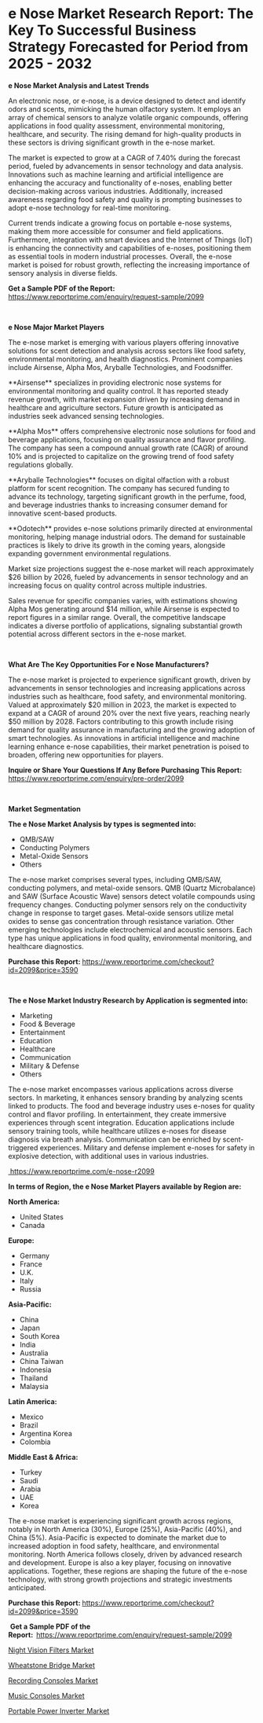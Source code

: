 <p><h1>e Nose Market Research Report: The Key To Successful Business Strategy Forecasted for Period from 2025 - 2032</h1></p><p><strong>e Nose Market Analysis and Latest Trends</strong></p>
<p><p>An electronic nose, or e-nose, is a device designed to detect and identify odors and scents, mimicking the human olfactory system. It employs an array of chemical sensors to analyze volatile organic compounds, offering applications in food quality assessment, environmental monitoring, healthcare, and security. The rising demand for high-quality products in these sectors is driving significant growth in the e-nose market.</p><p>The market is expected to grow at a CAGR of 7.40% during the forecast period, fueled by advancements in sensor technology and data analysis. Innovations such as machine learning and artificial intelligence are enhancing the accuracy and functionality of e-noses, enabling better decision-making across various industries. Additionally, increased awareness regarding food safety and quality is prompting businesses to adopt e-nose technology for real-time monitoring.</p><p>Current trends indicate a growing focus on portable e-nose systems, making them more accessible for consumer and field applications. Furthermore, integration with smart devices and the Internet of Things (IoT) is enhancing the connectivity and capabilities of e-noses, positioning them as essential tools in modern industrial processes. Overall, the e-nose market is poised for robust growth, reflecting the increasing importance of sensory analysis in diverse fields.</p></p>
<p><strong>Get a Sample PDF of the Report:&nbsp;</strong> <a href="https://www.reportprime.com/enquiry/request-sample/2099?utm_campaign=113&utm_medium=2&utm_source=Github&utm_content=ia&utm_term=18032025&utm_id=e-nose">https://www.reportprime.com/enquiry/request-sample/2099</a></p>
<p>&nbsp;</p>
<p><strong>e Nose Major Market Players</strong></p>
<p><p>The e-nose market is emerging with various players offering innovative solutions for scent detection and analysis across sectors like food safety, environmental monitoring, and health diagnostics. Prominent companies include Airsense, Alpha Mos, Aryballe Technologies, and Foodsniffer.</p><p>**Airsense** specializes in providing electronic nose systems for environmental monitoring and quality control. It has reported steady revenue growth, with market expansion driven by increasing demand in healthcare and agriculture sectors. Future growth is anticipated as industries seek advanced sensing technologies.</p><p>**Alpha Mos** offers comprehensive electronic nose solutions for food and beverage applications, focusing on quality assurance and flavor profiling. The company has seen a compound annual growth rate (CAGR) of around 10% and is projected to capitalize on the growing trend of food safety regulations globally.</p><p>**Aryballe Technologies** focuses on digital olfaction with a robust platform for scent recognition. The company has secured funding to advance its technology, targeting significant growth in the perfume, food, and beverage industries thanks to increasing consumer demand for innovative scent-based products.</p><p>**Odotech** provides e-nose solutions primarily directed at environmental monitoring, helping manage industrial odors. The demand for sustainable practices is likely to drive its growth in the coming years, alongside expanding government environmental regulations.</p><p>Market size projections suggest the e-nose market will reach approximately $26 billion by 2026, fueled by advancements in sensor technology and an increasing focus on quality control across multiple industries.</p><p>Sales revenue for specific companies varies, with estimations showing Alpha Mos generating around $14 million, while Airsense is expected to report figures in a similar range. Overall, the competitive landscape indicates a diverse portfolio of applications, signaling substantial growth potential across different sectors in the e-nose market.</p></p>
<p>&nbsp;</p>
<p><strong>What Are The Key Opportunities For e Nose Manufacturers?</strong></p>
<p><p>The e-nose market is projected to experience significant growth, driven by advancements in sensor technologies and increasing applications across industries such as healthcare, food safety, and environmental monitoring. Valued at approximately $20 million in 2023, the market is expected to expand at a CAGR of around 20% over the next five years, reaching nearly $50 million by 2028. Factors contributing to this growth include rising demand for quality assurance in manufacturing and the growing adoption of smart technologies. As innovations in artificial intelligence and machine learning enhance e-nose capabilities, their market penetration is poised to broaden, offering new opportunities for players.</p></p>
<p><strong>Inquire or Share Your Questions If Any Before Purchasing This Report:</strong> <a href="https://www.reportprime.com/enquiry/pre-order/2099?utm_campaign=113&utm_medium=2&utm_source=Github&utm_content=ia&utm_term=18032025&utm_id=e-nose">https://www.reportprime.com/enquiry/pre-order/2099</a></p>
<p>&nbsp;</p>
<p><strong>Market Segmentation</strong></p>
<p><strong>The e Nose Market Analysis by types is segmented into:</strong></p>
<p><ul><li>QMB/SAW</li><li>Conducting Polymers</li><li>Metal-Oxide Sensors</li><li>Others</li></ul></p>
<p><p>The e-nose market comprises several types, including QMB/SAW, conducting polymers, and metal-oxide sensors. QMB (Quartz Microbalance) and SAW (Surface Acoustic Wave) sensors detect volatile compounds using frequency changes. Conducting polymer sensors rely on the conductivity change in response to target gases. Metal-oxide sensors utilize metal oxides to sense gas concentration through resistance variation. Other emerging technologies include electrochemical and acoustic sensors. Each type has unique applications in food quality, environmental monitoring, and healthcare diagnostics.</p></p>
<p><strong>Purchase this Report:&nbsp;</strong><a href="https://www.reportprime.com/checkout?id=2099&price=3590&utm_campaign=113&utm_medium=2&utm_source=Github&utm_content=ia&utm_term=18032025&utm_id=e-nose">https://www.reportprime.com/checkout?id=2099&price=3590</a></p>
<p>&nbsp;</p>
<p><strong>The e Nose Market Industry Research by Application is segmented into:</strong></p>
<p><ul><li>Marketing</li><li>Food & Beverage</li><li>Entertainment</li><li>Education</li><li>Healthcare</li><li>Communication</li><li>Military & Defense</li><li>Others</li></ul></p>
<p><p>The e-nose market encompasses various applications across diverse sectors. In marketing, it enhances sensory branding by analyzing scents linked to products. The food and beverage industry uses e-noses for quality control and flavor profiling. In entertainment, they create immersive experiences through scent integration. Education applications include sensory training tools, while healthcare utilizes e-noses for disease diagnosis via breath analysis. Communication can be enriched by scent-triggered experiences. Military and defense implement e-noses for safety in explosive detection, with additional uses in various industries.</p></p>
<p><a href="https://www.reportprime.com/e-nose-r2099?utm_campaign=113&utm_medium=2&utm_source=Github&utm_content=ia&utm_term=18032025&utm_id=e-nose">&nbsp;https://www.reportprime.com/e-nose-r2099</a></p>
<p><strong>In terms of Region, the e Nose Market Players available by Region are:</strong></p>
<p>
    <p> <strong> North America: </strong>
        <ul>
            <li>United States</li>
            <li>Canada</li>
        </ul>
        </p> 
    <p> <strong> Europe: </strong>
        <ul>
            <li>Germany</li>
            <li>France</li>
            <li>U.K.</li>
            <li>Italy</li>
            <li>Russia</li>
        </ul>
        </p> 
    <p> <strong> Asia-Pacific: </strong>
        <ul>
            <li>China</li>
            <li>Japan</li>
            <li>South Korea</li>
            <li>India</li>
            <li>Australia</li>
            <li>China Taiwan</li>
            <li>Indonesia</li>
            <li>Thailand</li>
            <li>Malaysia</li>
        </ul>
        </p> 
    <p> <strong> Latin America: </strong>
        <ul>
            <li>Mexico</li>
            <li>Brazil</li>
            <li>Argentina Korea</li>
            <li>Colombia</li>
        </ul>
        </p> 
    <p> <strong> Middle East & Africa: </strong>
        <ul>
            <li>Turkey</li>
            <li>Saudi</li>
            <li>Arabia</li>
            <li>UAE</li>
            <li>Korea</li>
        </ul>
    </p>
    </p>
<p><p>The e-nose market is experiencing significant growth across regions, notably in North America (30%), Europe (25%), Asia-Pacific (40%), and China (5%). Asia-Pacific is expected to dominate the market due to increased adoption in food safety, healthcare, and environmental monitoring. North America follows closely, driven by advanced research and development. Europe is also a key player, focusing on innovative applications. Together, these regions are shaping the future of the e-nose technology, with strong growth projections and strategic investments anticipated.</p></p>
<p><strong>Purchase this Report: </strong><a href="https://www.reportprime.com/checkout?id=2099&price=3590&utm_campaign=113&utm_medium=2&utm_source=Github&utm_content=ia&utm_term=18032025&utm_id=e-nose">https://www.reportprime.com/checkout?id=2099&price=3590</a></p>
<p>&nbsp;<strong>Get a Sample PDF of the Report:&nbsp;&nbsp;</strong><a href="https://www.reportprime.com/enquiry/request-sample/2099?utm_campaign=113&utm_medium=2&utm_source=Github&utm_content=ia&utm_term=18032025&utm_id=e-nose">https://www.reportprime.com/enquiry/request-sample/2099</a></p>
<p><strong></strong></p>
<p><p><a href="https://github.com/mriwacraane/Market-Research-Report-List-1/blob/main/night-vision-filters-market.md?utm_campaign=113&utm_medium=2&utm_source=Github&utm_content=ia&utm_term=18032025&utm_id=e-nose">Night Vision Filters Market</a></p><p><a href="https://github.com/semiensamuel72378/Market-Research-Report-List-1/blob/main/wheatstone-bridge-market.md?utm_campaign=113&utm_medium=2&utm_source=Github&utm_content=ia&utm_term=18032025&utm_id=e-nose">Wheatstone Bridge Market</a></p><p><a href="https://github.com/benhaeneye/Market-Research-Report-List-1/blob/main/recording-consoles-market.md?utm_campaign=113&utm_medium=2&utm_source=Github&utm_content=ia&utm_term=18032025&utm_id=e-nose">Recording Consoles Market</a></p><p><a href="https://github.com/chikenmhamdi/Market-Research-Report-List-1/blob/main/music-consoles-market.md?utm_campaign=113&utm_medium=2&utm_source=Github&utm_content=ia&utm_term=18032025&utm_id=e-nose">Music Consoles Market</a></p><p><a href="https://github.com/hunanuzmez/Market-Research-Report-List-1/blob/main/portable-power-inverter-market.md?utm_campaign=113&utm_medium=2&utm_source=Github&utm_content=ia&utm_term=18032025&utm_id=e-nose">Portable Power Inverter Market</a></p></p>